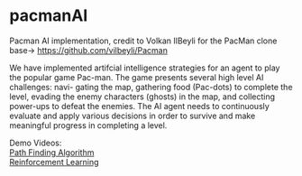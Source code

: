 # pacmanAI
Pacman AI implementation, credit to Volkan IlBeyli for the PacMan clone base-> https://github.com/vilbeyli/Pacman

We have implemented artifcial intelligence strategies for an agent to play the popular game Pac-man. The game presents several high level AI challenges: navi- gating the map, gathering food (Pac-dots) to complete the level, evading the enemy characters (ghosts) in the map, and collecting power-ups to defeat the enemies. The AI agent needs to continuously evaluate and apply various decisions in order to survive and make meaningful progress in completing a level.


Demo Videos:  
[Path Finding Algorithm](https://www.youtube.com/watch?v=Qr_caQWRP_k)  
[Reinforcement Learning](https://www.youtube.com/watch?v=xCE-qX_F_s0)
